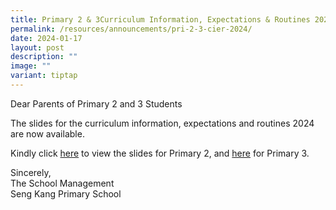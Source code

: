 ```yaml
---
title: Primary 2 & 3Curriculum Information, Expectations & Routines 2024
permalink: /resources/announcements/pri-2-3-cier-2024/
date: 2024-01-17
layout: post
description: ""
image: ""
variant: tiptap
---
```

<p>Dear Parents of Primary 2 and 3 Students</p><p>The slides for the curriculum information, expectations and routines 2024 are now available.</p><p>Kindly click <a href="/files/Parent Resources/2024/P2_PTC_2024_upload__1_.pdf" rel="noopener noreferrer nofollow" target="_blank">here</a> to view the slides for Primary 2, and <a href="/files/Parent Resources/2024/P3_Curriculum_Information__Expectations_and_Routines_2024.pdf" rel="noopener noreferrer nofollow" target="_blank">here</a> for Primary 3.</p><p>Sincerely,<br>The School Management<br>Seng Kang Primary School</p>